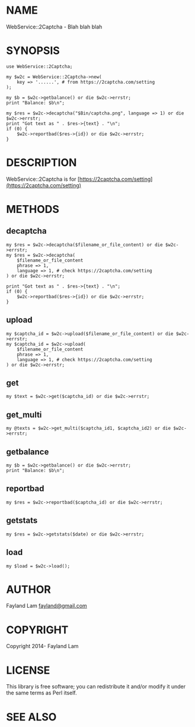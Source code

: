 # NAME

WebService::2Captcha - Blah blah blah

# SYNOPSIS

    use WebService::2Captcha;

    my $w2c = WebService::2Captcha->new(
        key => '......', # from https://2captcha.com/setting
    );

    my $b = $w2c->getbalance() or die $w2c->errstr;
    print "Balance: $b\n";

    my $res = $w2c->decaptcha("$Bin/captcha.png", language => 1) or die $w2c->errstr;
    print "Got text as " . $res->{text} . "\n";
    if (0) {
        $w2c->reportbad($res->{id}) or die $w2c->errstr;
    }

# DESCRIPTION

WebService::2Captcha is for [https://2captcha.com/setting](https://2captcha.com/setting)

# METHODS

## decaptcha

    my $res = $w2c->decaptcha($filename_or_file_content) or die $w2c->errstr;
    my $res = $w2c->decaptcha(
        $filename_or_file_content
        phrase => 1,
        language => 1, # check https://2captcha.com/setting
    ) or die $w2c->errstr;

    print "Got text as " . $res->{text} . "\n";
    if (0) {
        $w2c->reportbad($res->{id}) or die $w2c->errstr;
    }

## upload

    my $captcha_id = $w2c->upload($filename_or_file_content) or die $w2c->errstr;
    my $captcha_id = $w2c->upload(
        $filename_or_file_content
        phrase => 1,
        language => 1, # check https://2captcha.com/setting
    ) or die $w2c->errstr;

## get

    my $text = $w2c->get($captcha_id) or die $w2c->errstr;

## get\_multi

    my @texts = $w2c->get_multi($captcha_id1, $captcha_id2) or die $w2c->errstr;

## getbalance

    my $b = $w2c->getbalance() or die $w2c->errstr;
    print "Balance: $b\n";

## reportbad

    my $res = $w2c->reportbad($captcha_id) or die $w2c->errstr;

## getstats

    my $res = $w2c->getstats($date) or die $w2c->errstr;

## load

    my $load = $w2c->load();

# AUTHOR

Fayland Lam <fayland@gmail.com>

# COPYRIGHT

Copyright 2014- Fayland Lam

# LICENSE

This library is free software; you can redistribute it and/or modify
it under the same terms as Perl itself.

# SEE ALSO
